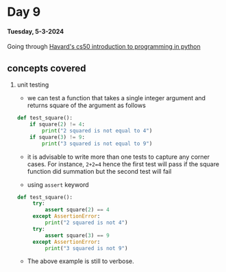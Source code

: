 # Day 9

#### Tuesday, 5-3-2024

Going through [Havard's cs50 introduction to programming in python]('https://www.youtube.com/watch?v=nLRL_NcnK-4')

## concepts covered

1. unit testing

   - we can test a function that takes a single integer argument and returns square of the argument as follows

   ```python
   def test_square():
       if square(2) != 4:
           print("2 squared is not equal to 4")
       if square(3) != 9:
           print("3 squared is not equal to 9")
   ```

   - it is advisable to write more than one tests to capture any corner cases. For instance, `2+2=4` hence the first test will pass if the square function did summation but the second test will fail

   - using `assert` keyword

   ```python
   def test_square():
        try:
            assert square(2) == 4
        except AssertionError:
            print("2 squared is not 4")
        try:
            assert square(3) == 9
        except AssertionError:
            print("3 squared is not 9")
   ```

   - The above example is still to verbose.
